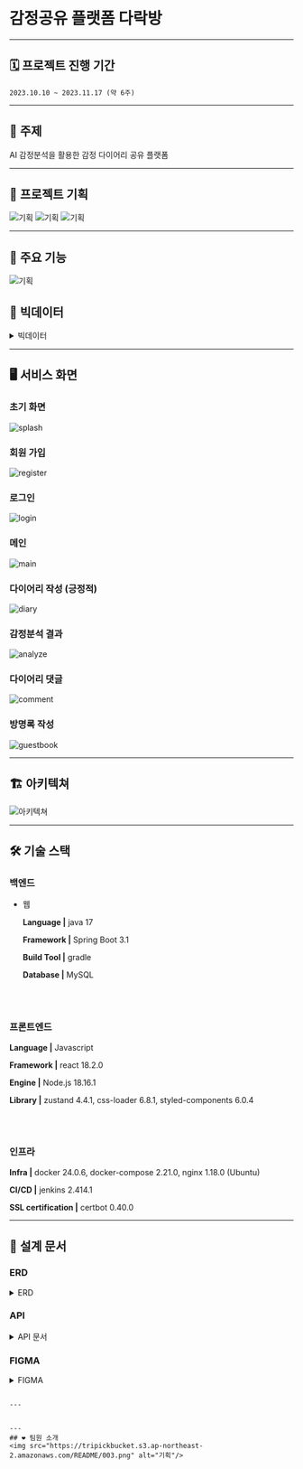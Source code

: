 
# 감정공유 플랫폼 다락방

---
## 🗓 프로젝트 진행 기간
`2023.10.10 ~ 2023.11.17 (약 6주)`

---
## 📑 주제
AI 감정분석을 활용한 감정 다이어리 공유 플랫폼

---
## 🎉 프로젝트 기획
<img src="https://tripickbucket.s3.ap-northeast-2.amazonaws.com/README/004.png" alt="기획"/>
<img src="https://tripickbucket.s3.ap-northeast-2.amazonaws.com/README/005.png" alt="기획"/>
<img src="https://tripickbucket.s3.ap-northeast-2.amazonaws.com/README/006.png" alt="기획"/>

---
## 🔑 주요 기능
<img src="https://tripickbucket.s3.ap-northeast-2.amazonaws.com/README/007.png" alt="기획"/>

## 📜 빅데이터
<details>
<summary>빅데이터</summary>
<div markdown="1">
<img src="https://tripickbucket.s3.ap-northeast-2.amazonaws.com/README/009.png" alt="기획"/>
<img src="https://tripickbucket.s3.ap-northeast-2.amazonaws.com/README/010.png" alt="기획"/>
<img src="https://tripickbucket.s3.ap-northeast-2.amazonaws.com/README/011.png" alt="기획"/>
<img src="https://tripickbucket.s3.ap-northeast-2.amazonaws.com/README/012.png" alt="기획"/>
<img src="https://tripickbucket.s3.ap-northeast-2.amazonaws.com/README/013.png" alt="기획"/>
</div>
</details>

---
## 🖥 서비스 화면

### 초기 화면

![splash](/uploads/88b0b6a9311788e7b193524bc9625d6d/splash.JPG)

### 회원 가입

![register](/uploads/25d106c27772700e4ad501d139c807cd/register.PNG)

### 로그인

 ![login](/uploads/2a2be31437c6834b1b4eeecaaa6c83cf/login.PNG)

### 메인

![main](/uploads/df4b80c0a3725f7365217b26cf58c54a/main.PNG)

### 다이어리 작성 (긍정적)

![diary](/uploads/e44e30181ca4472d4fb47ac2017c2a7c/diary.PNG)

### 감정분석 결과

![analyze](/uploads/c8b6f5c4d212d1b44a7093dc5a0b54f1/analyze.PNG)

### 다이어리 댓글

![comment](/uploads/27c92264c5f7171427f1e6472300d241/comment.PNG)

### 방명록 작성

![guestbook](/uploads/aaa02022c995010f1048dfd7a0049ed1/guestbook.JPG)

---
## 🏗️ 아키텍쳐

<img src="https://tripickbucket.s3.ap-northeast-2.amazonaws.com/README/008.png" alt="아키텍쳐"/>

---
## 🛠 기술 스택
### 백엔드
- 웹

    **Language |** java 17

    **Framework |** Spring Boot 3.1

    **Build Tool |** gradle 

    **Database |** MySQL 

<br></br>
### 프론트엔드

**Language |** Javascript

**Framework |** react 18.2.0
    
**Engine |** Node.js 18.16.1
    
**Library |** zustand 4.4.1, css-loader 6.8.1, styled-components 6.0.4

<br></br>
### 인프라

**Infra |** docker 24.0.6, docker-compose 2.21.0, nginx 1.18.0 (Ubuntu)

**CI/CD |** jenkins 2.414.1

**SSL certification |** certbot 0.40.0

---
## 📝 설계 문서

### ERD
<details>
<summary>ERD</summary>
<div markdown="1">       
    <img src="https://hackmd.io/_uploads/SJKl2Mj32.png" alt="ERD 페이지"/>
</div>
</details>


### API
<details>
<summary>API 문서</summary>
<div markdown="1">       
    <img src="https://tripickbucket.s3.ap-northeast-2.amazonaws.com/README/api.JPG" alt="전체 문서 페이지"/>
</div>
</details>


### FIGMA
<details>
<summary>FIGMA</summary>

https://www.figma.com/file/n5esjnbJmX1crDIYgQNJS9/Travel?type=design&node-id=103-445&mode=design&t=PsNE2mWlgEcwdAqN-0


</details> 


```

---
    

---
## ❤ 팀원 소개
<img src="https://tripickbucket.s3.ap-northeast-2.amazonaws.com/README/003.png" alt="기획"/>
